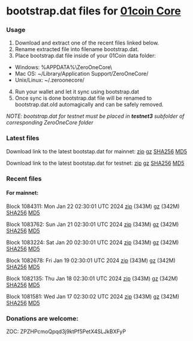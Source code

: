 # bootstrap.dat files for [01coin Core](https://01coin.io)

### Usage

1. Download and extract one of the recent files linked below.
2. Rename extracted file into filename bootstrap.dat.
3. Place bootstrap.dat file inside of your 01Coin data folder:
 - Windows: %APPDATA%\ZeroOneCore\
 - Mac OS: ~/Library/Application Support/ZeroOneCore/
 - Unix/Linux: ~/.zeroonecore/
4. Run your wallet and let it sync using bootstrap.dat
5. Once sync is done bootstrap.dat file will be renamed to bootstrap.dat.old automagically and can be safely removed.

_NOTE: bootstrap.dat for testnet must be placed in **testnet3** subfolder of corresponding ZeroOneCore folder_

### Latest files
Download link to the latest bootstap.dat for mainnet: [zip](https://files.01coin.io/mainnet/bootstrap.dat.zip) [gz](https://files.01coin.io/mainnet/bootstrap.dat.tar.gz) [SHA256](https://files.01coin.io/mainnet/sha256.txt) [MD5](https://files.01coin.io/mainnet/md5.txt)

Download link to the latest bootstap.dat for testnet: [zip](https://files.01coin.io/testnet/bootstrap.dat.zip) [gz](https://files.01coin.io/testnet/bootstrap.dat.tar.gz) [SHA256](https://files.01coin.io/testnet/sha256.txt) [MD5](https://files.01coin.io/testnet/md5.txt)

### Recent files

#### For mainnet:

Block 1084311: Mon Jan 22 02:30:01 UTC 2024 [zip](https://files.01coin.io/mainnet/2024-01-22/bootstrap.dat.zip) (343M) [gz](https://files.01coin.io/mainnet/2024-01-22/bootstrap.dat.tar.gz) (342M) [SHA256](https://files.01coin.io/mainnet/2024-01-22/sha256.txt) [MD5](https://files.01coin.io/mainnet/2024-01-22/md5.txt)

Block 1083762: Sun Jan 21 02:30:01 UTC 2024 [zip](https://files.01coin.io/mainnet/2024-01-21/bootstrap.dat.zip) (343M) [gz](https://files.01coin.io/mainnet/2024-01-21/bootstrap.dat.tar.gz) (342M) [SHA256](https://files.01coin.io/mainnet/2024-01-21/sha256.txt) [MD5](https://files.01coin.io/mainnet/2024-01-21/md5.txt)

Block 1083224: Sat Jan 20 02:30:01 UTC 2024 [zip](https://files.01coin.io/mainnet/2024-01-20/bootstrap.dat.zip) (343M) [gz](https://files.01coin.io/mainnet/2024-01-20/bootstrap.dat.tar.gz) (342M) [SHA256](https://files.01coin.io/mainnet/2024-01-20/sha256.txt) [MD5](https://files.01coin.io/mainnet/2024-01-20/md5.txt)

Block 1082678: Fri Jan 19 02:30:01 UTC 2024 [zip](https://files.01coin.io/mainnet/2024-01-19/bootstrap.dat.zip) (343M) [gz](https://files.01coin.io/mainnet/2024-01-19/bootstrap.dat.tar.gz) (342M) [SHA256](https://files.01coin.io/mainnet/2024-01-19/sha256.txt) [MD5](https://files.01coin.io/mainnet/2024-01-19/md5.txt)

Block 1082135: Thu Jan 18 02:30:01 UTC 2024 [zip](https://files.01coin.io/mainnet/2024-01-18/bootstrap.dat.zip) (343M) [gz](https://files.01coin.io/mainnet/2024-01-18/bootstrap.dat.tar.gz) (342M) [SHA256](https://files.01coin.io/mainnet/2024-01-18/sha256.txt) [MD5](https://files.01coin.io/mainnet/2024-01-18/md5.txt)

Block 1081581: Wed Jan 17 02:30:02 UTC 2024 [zip](https://files.01coin.io/mainnet/2024-01-17/bootstrap.dat.zip) (343M) [gz](https://files.01coin.io/mainnet/2024-01-17/bootstrap.dat.tar.gz) (342M) [SHA256](https://files.01coin.io/mainnet/2024-01-17/sha256.txt) [MD5](https://files.01coin.io/mainnet/2024-01-17/md5.txt)


### Donations are welcome:

ZOC: ZPZHPcmoQpqd3j9ktPf5PetX4SLJkBXFyP
